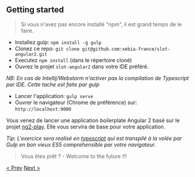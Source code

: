 ## Getting started

> Si vous n'avez pas encore installé "npm", il est grand temps de le faire.


- Installez gulp: `npm install -g gulp`
- Clonez ce repo: `git clone git@github.com:xebia-france/slot-angular2.git`
- Executez `npm install` (dans le répertoire cloné)
- Ouvrez le projet `slot-angular2` dans votre IDE préféré. 

_NB: En cas de Intellij/Webstorm n'activer pas la compilation de Typescript par IDE. Cette tache est faite par gulp_

- Lancer l'application: `gulp serve`
- Ouvrer le navigateur (Chrome de préférence) sur: `http://localhost:9000`

Vous venez de lancer une application boilerplate Angular 2 basé sur le projet [ng2-play](https://github.com/pkozlowski-opensource/ng2-play).
Elle vous servira de base pour votre application.

_Tip: L'exercice sera realisé en [typescript](http://www.typescriptlang.org/Handbook) qui est transpilé à la volée par Gulp en bon vieux *ES5* comprehensible par votre navigateur._

> Vous êtes prêt ? - Welcome to the future !!! 


[< Prev](workshop.md) [Next >](1-data-binding.md)
